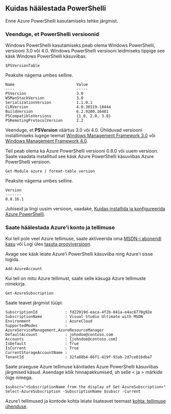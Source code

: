 <properties services="virtual-machines" title="Setting up PowerShell" authors="JoeDavies-MSFT" solutions="" manager="timlt" editor="tysonn" />

<tags
   ms.service="virtual-machines"
   ms.devlang="na"
   ms.topic="article"
   ms.tgt_pltfrm=""
   ms.workload="infrastructure"
   ms.date="05/12/2015"
   ms.author="rasquill" />

## <a name="setting-up-powershell"></a>Kuidas häälestada PowerShelli

Enne Azure PowerShelli kasutamiseks tehke järgmist.

### <a name="verify-powershell-versions"></a>Veenduge, et PowerShelli versioonid

Windows PowerShelli kasutamiseks peab olema Windows PowerShelli, versiooni 3.0 või 4.0. Windows PowerShelli versiooni leidmiseks tippige see käsk Windows PowerShelli käsuviibas.

    $PSVersionTable

Peaksite nägema umbes selline.

    Name                           Value
    ----                           -----
    PSVersion                      3.0
    WSManStackVersion              3.0
    SerializationVersion           1.1.0.1
    CLRVersion                     4.0.30319.18444
    BuildVersion                   6.2.9200.16481
    PSCompatibleVersions           {1.0, 2.0, 3.0}
    PSRemotingProtocolVersion      2.2

Veenduge, et **PSVersion** väärtus 3.0 või 4.0. Ühilduvad versiooni installimiseks lugege teemat [Windows Management Framework 3.0](http://www.microsoft.com/download/details.aspx?id=34595) või [Windows Management Framework 4.0](http://www.microsoft.com/download/details.aspx?id=40855).

Teil peab olema ka Azure PowerShelli versiooni 0.8.0 või uuem versioon. Saate vaadata installitud see käsk Azure PowerShelli käsuviibas Azure PowerShelli versioon.

    Get-Module azure | format-table version

Peaksite nägema umbes selline.

    Version
    -------
    0.8.16.1

Juhiseid ja lingi uusim versioon, vaadake, [Kuidas installida ja konfigureerida Azure PowerShelli](powershell-install-configure.md).


### <a name="set-your-azure-account-and-subscription"></a>Saate häälestada Azure'i konto ja tellimuse

Kui teil pole veel Azure tellimuse, saate aktiveerida oma [MSDN-i abonendi kasu](https://azure.microsoft.com/pricing/member-offers/msdn-benefits-details/) või Logi üles [tasuta prooviversioon](https://azure.microsoft.com/pricing/free-trial/).

Avage see käsk leiate Azure'i PowerShelli käsuviiba ning Azure'i sisse logida.

    Add-AzureAccount

Kui teil on mitu Azure tellimust, saate selle käsuga Azure tellimuste nimekirja.

    Get-AzureSubscription

Saate teavet järgmist tüüpi:

    SubscriptionId            : fd22919d-eaca-4f2b-841a-e4ac6770g92e
    SubscriptionName          : Visual Studio Ultimate with MSDN
    Environment               : AzureCloud
    SupportedModes            : AzureServiceManagement,AzureResourceManager
    DefaultAccount            : johndoe@contoso.com
    Accounts                  : {johndoe@contoso.com}
    IsDefault                 : True
    IsCurrent                 : True
    CurrentStorageAccountName : 
    TenantId                  : 32fa88b4-86f1-419f-93ab-2d7ce016dba7

Saate praeguse Azure tellimuse käivitades Azure PowerShelli käsuviibas järgmised käsud. Asendage kõik hinnapakkumised, sh selle < ja > märkide õige nimega.

    $subscr="<SubscriptionName from the display of Get-AzureSubscription>"
    Select-AzureSubscription -SubscriptionName $subscr -Current 

Azure'i tellimused ja kontode kohta leiate lisateavet teemast [kohta: tellimuse ühenduse](powershell-install-configure.md#Connect).
